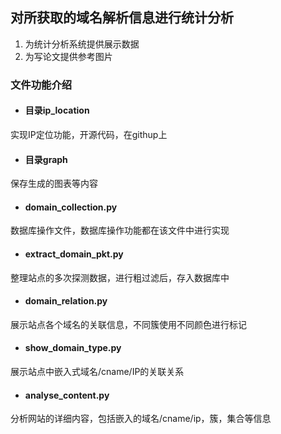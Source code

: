 ## 对所获取的域名解析信息进行统计分析
1. 为统计分析系统提供展示数据
2. 为写论文提供参考图片

### 文件功能介绍

* #### 目录ip_location

实现IP定位功能，开源代码，在githup上

* #### 目录graph
保存生成的图表等内容

* #### domain_collection.py

数据库操作文件，数据库操作功能都在该文件中进行实现

* #### extract_domain_pkt.py

整理站点的多次探测数据，进行粗过滤后，存入数据库中

* #### domain_relation.py

展示站点各个域名的关联信息，不同簇使用不同颜色进行标记

* #### show_domain_type.py

展示站点中嵌入式域名/cname/IP的关联关系

* #### analyse_content.py

分析网站的详细内容，包括嵌入的域名/cname/ip，簇，集合等信息